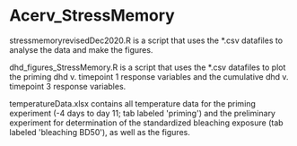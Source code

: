 # Acerv_StressMemory

stressmemoryrevisedDec2020.R is a script that uses the *.csv datafiles to analyse the data and make the figures.

dhd_figures_StressMemory.R is a script that uses the *.csv datafiles to plot the priming dhd v. timepoint 1 response variables and the cumulative dhd v. timepoint 3 response variables.

temperatureData.xlsx contains all temperature data for the priming experiment (-4 days to day 11; tab labeled 'priming') and the preliminary experiment for determination of the standardized bleaching exposure (tab labeled 'bleaching BD50'), as well as the figures.
